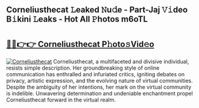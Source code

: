 ## Corneliusthecat 𝙻eaked 𝙽u𝚍e - Part-Jaj 𝚅𝚒deo B𝚒kini 𝙻eaks - Hot All 𝙿hotos m6oTL

# <h2><a href="http://ld65ya.urlbe.top/?page=Corneliusthecat">🔗🔗👉👉 Corneliusthecat P𝚑oto𝚜Vid𝚎o</a></h2>

[![Corneliusthecat](https://i.imgur.com/eBuTRDB.gif)](http://ld65ya.urlbe.top/?page=Corneliusthecat)
Corneliusthecat, a multifaceted and divisive individual, resists simple description. Her groundbreaking style of online communication has enthralled and infuriated critics, igniting debates on privacy, artistic expression, and the evolving nature of virtual communities. Despite the ambiguity of her intentions, her mark on the virtual community is indelible. Unwavering determination and undeniable enchantment propel Corneliusthecat forward in the virtual realm.
